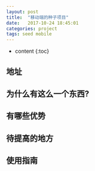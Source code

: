 ```yaml
---
layout: post
title:  "移动端的种子项目"
date:   2017-10-24 18:45:01
categories: project
tags: seed mobile
---
```

* content
{:toc}




## 地址

## 为什么有这么一个东西?

## 有哪些优势

## 待提高的地方

## 使用指南